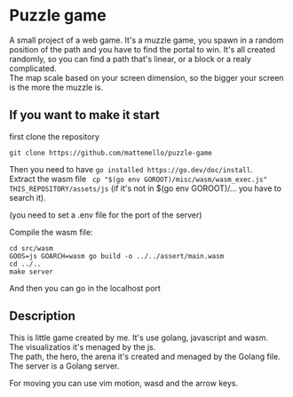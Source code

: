 # Puzzle game

A small project of a web game. It's a muzzle game, you spawn in a random position of the path and you have to find the portal to win.
It's all created randomly, so you can find a path that's linear, or a block or a realy complicated. <br>
The map scale based on your screen dimension, so the bigger your screen is the more the muzzle is.

## If you want to make it start

first clone the repository

```
git clone https://github.com/mattemello/puzzle-game
```

Then you need to have ``` go installed https://go.dev/doc/install ```.<br>
Extract the wasm file ``` cp "$(go env GOROOT)/misc/wasm/wasm_exec.js" THIS_REPOSITORY/assets/js``` (if it's not in $(go env GOROOT)/... you have to search it).

(you need to set a .env file for the port of the server)

Compile the wasm file: 

```
cd src/wasm
GOOS=js GOARCH=wasm go build -o ../../assert/main.wasm
cd ../..
make server
```

And then you can go in the localhost port

## Description

This is little game created by me. It's use golang, javascript and wasm. <br>
The visualizatios it's menaged by the js. <br>
The path, the hero, the arena it's created and menaged by the Golang file. <br>
The server is a Golang server.

For moving you can use vim motion, wasd and the arrow keys.
 
